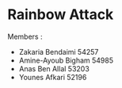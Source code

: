 # Rainbow Attack 

Members : 

- Zakaria Bendaimi 54257
- Amine-Ayoub Bigham 54985
- Anas Ben Allal 53203
- Younes Afkari 52196